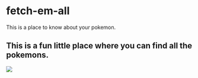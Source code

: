 # fetch-em-all
This is a place to know about your pokemon.

## This is a fun little place where you can find all the pokemons.
![](./public/pokemon.jpg)


